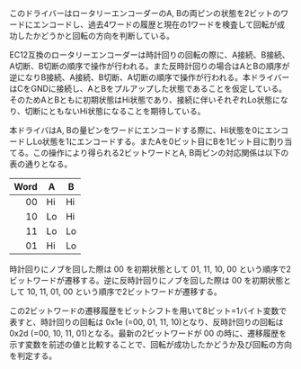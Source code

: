 このドライバーはロータリーエンコーダーのA, Bの両ピンの状態を2ビットのワードにエンコードし、過去4ワードの履歴と現在の1ワードを検査して回転が成功したかどうかと回転の方向を判断している。

EC12互換のロータリーエンコーダーは時計回りの回転の際に、A接続、B接続、A切断、B切断の順序で操作が行われる。また反時計回りの場合はAとBの順序が逆になりB接続、A接続、B切断、A切断の順序で操作が行われる。本ドライバーはCをGNDに接続し、AとBをプルアップした状態であることを仮定している。そのためAとBともに初期状態はHi状態であり、接続に伴いそれぞれLo状態になり、切断にともないHi状態になることを期待している。

本ドライバはA, Bの量ピンをワードにエンコードする際に、Hi状態を0にエンコードしLo状態を1にエンコードする。またAを0ビット目にBを1ビット目に割り当てる。この操作により得られる2ビットワードとA, B両ピンの対応関係は以下の表の通りとなる。

| Word | A | B |
|-----:|---|---|
| 00   |Hi |Hi |
| 10   |Lo |Hi |
| 11   |Lo |Lo |
| 01   |Hi |Lo |

時計回りにノブを回した際は 00 を初期状態として 01, 11, 10, 00 という順序で2ビットワードが遷移する。逆に反時計回りにノブを回した際は 00 を初期状態として 10, 11, 01, 00 という順序で2ビットワードが遷移する。

この2ビットワードの遷移履歴をビットシフトを用いて8ビット=1バイト変数で表すと、時計回りの回転は 0x1e (=00, 01, 11, 10)となり、反時計回りの回転は 0x2d (=00, 10, 11, 01)となる。最新の2ビットワードが 00 の時に、遷移履歴を示す変数を前述の値と比較することで、回転が成功したかどうか及び回転の方向を判定する。
